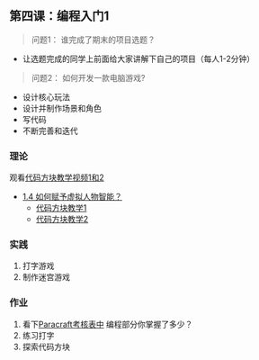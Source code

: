 ## 第四课：编程入门1

> 问题1： 谁完成了期末的项目选题？

- 让选题完成的同学上前面给大家讲解下自己的项目（每人1-2分钟）

> 问题2： 如何开发一款电脑游戏?

- 设计核心玩法
- 设计并制作场景和角色
- 写代码
- 不断完善和迭代

### 理论

观看[代码方块教学视频1和2](/official/paracraft/CodeblockList)


- [1.4 如何赋予虚拟人物智能？](/official/docs/UserGuide/coding/intro)
   - [代码方块教学1](/official/docs/UserGuide/coding/codeblock1)
   - [代码方块教学2](/official/docs/UserGuide/coding/codeblock2)
       
### 实践

1. 打字游戏
2. 制作迷宫游戏

### 作业
1. 看下[Paracraft考核表中](/official/docs/teach/lessons/paracraft_exams) 编程部分你掌握了多少？
2. 练习打字
3. 探索代码方块
